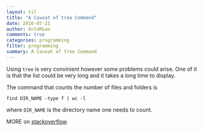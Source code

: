 ```yaml
---
layout: til
title: "A Caveat of tree Command"
date: 2016-07-21
author: OctoMiao
comments: true
categories: programming
filter: programming
summary: A Caveat of tree Command
---
```



Using `tree` is very convinient however some problems could arise. One of it is that the list could be very long and it takes a long time to display.

The command that counts the number of files and folders is

```
find DIR_NAME -type f | wc -l
```

where `DIR_NAME` is the directory name one needs to count.

MORE on [stackoverflow](http://stackoverflow.com/questions/9157138/recursively-counting-files-in-a-linux-directory).
